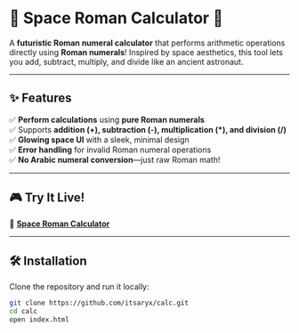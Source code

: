 # 🌌 Space Roman Calculator 🚀  

A **futuristic Roman numeral calculator** that performs arithmetic operations directly using **Roman numerals**! Inspired by space aesthetics, this tool lets you add, subtract, multiply, and divide like an ancient astronaut.  

---

## ✨ Features  
✅ **Perform calculations** using **pure Roman numerals**  
✅ Supports **addition (+), subtraction (-), multiplication (*), and division (/)**  
✅ **Glowing space UI** with a sleek, minimal design  
✅ **Error handling** for invalid Roman numeral operations  
✅ **No Arabic numeral conversion**—just raw Roman math!  

---

## 🎮 Try It Live!  
🚀 **[Space Roman Calculator](https://itsaryx.github.io/calc/)**  

---

## 🛠 Installation  
Clone the repository and run it locally:  
```sh
git clone https://github.com/itsaryx/calc.git
cd calc
open index.html
